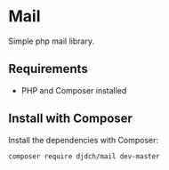 Mail
====

Simple php mail library.

Requirements
------------

* PHP and Composer installed

Install with Composer
---------------------

Install the dependencies with Composer:

    composer require djdch/mail dev-master

